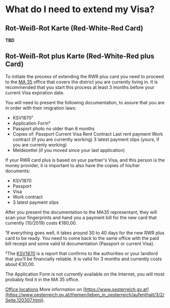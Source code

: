 # What do I need to extend my Visa?

## Rot-Weiß-Rot Karte (Red-White-Red Card)
**TBD**

## Rot-Weiß-Rot plus Karte (Red-White-Red plus Card)
To initiate the process of extending the RWR plus card you need to proceed to the [MA 35](https://www.wien.gv.at/kontakte/ma35/) office that covers the district you are currently living in. It is recommended that you start this process at least 3 months before your current Visa expiration date.

You will need to present the following documentation, to assure that you are in order with their imigration laws:

- KSV1870¹
- Application Form²
- Passport photo no older than 6 months
- Copies of: 
	Passport
	Current Visa
	Rent Contract
	Last rent payment
	Work contract (if you are currently working)
    3 latest payment slips (yours, if you are currenly working)
- Meldezettel (if you moved since your last application)

 If your RWR card plus is based on your partner's Visa, and this person is the money provider, it is important to also have the copies of his/her documents:
 - KSV1870
 - Passport
 - Visa
 - Work contract
 - 3 latest payment slips

After you present the documentation to the MA35 representant, they will scan your fingerprints and hand you a payment bill for the new card that currently (10/2019) costs €160,00.

¹If everything goes well, it takes around 30 to 40 days for the new RWR plus card to be ready. You need to come back to the same office with the paid bill receipt and some valid Id documentation (Passport or current Visa).

²The [KSV1870](https://www.ksv.at/en) is a report that confirms to the authorities or your landlord that you’ll be financially reliable. It is valid for 3 months and currently costs about €30,00.

The Application Form is not currently available on the Internet, you will most probably find it in the MA 35 office.

[Office locations](https://www.wien.gv.at/english/administration/civilstatus/pdf/office-locations-immigration.pdf)
More information on [https://www.oesterreich.gv.at](https://www.oesterreich.gv.at/themen/leben_in_oesterreich/aufenthalt/3/2/Seite.120307.html).